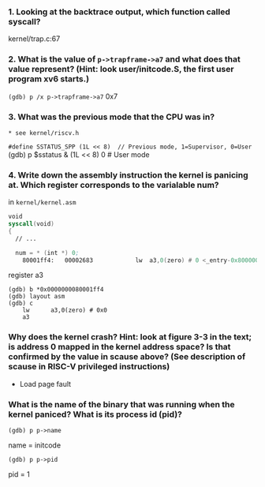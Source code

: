 ### 1. Looking at the backtrace output, which function called syscall? 
kernel/trap.c:67

### 2.  What is the value of ```p->trapframe->a7``` and what does that value represent? (Hint: look user/initcode.S, the first user program xv6 starts.) 
```(gdb) p /x p->trapframe->a7```
0x7

### 3. What was the previous mode that the CPU was in? 
    * see kernel/riscv.h
```#define SSTATUS_SPP (1L << 8)  // Previous mode, 1=Supervisor, 0=User```
(gdb) p $sstatus & (1L << 8)
0 # User mode

### 4. Write down the assembly instruction the kernel is panicing at. Which register corresponds to the varialable num? 
in ```kernel/kernel.asm```

``` asm
void
syscall(void)
{
  // ...

  num = * (int *) 0;
    80001ff4:	00002683          	lw	a3,0(zero) # 0 <_entry-0x80000000>
```
register a3

```
(gdb) b *0x0000000080001ff4
(gdb) layout asm
(gdb) c
    lw      a3,0(zero) # 0x0
    a3
```

### Why does the kernel crash? Hint: look at figure 3-3 in the text; is address 0 mapped in the kernel address space? Is that confirmed by the value in scause above? (See description of scause in RISC-V privileged instructions) 
* Load page fault

### What is the name of the binary that was running when the kernel paniced? What is its process id (pid)? 
```
(gdb) p p->name
```
name = initcode

```
(gdb) p p->pid
```
pid = 1
